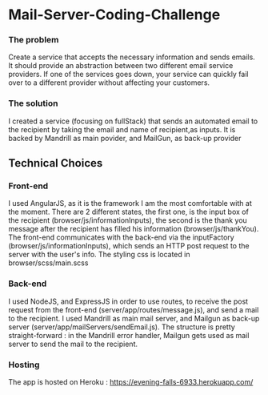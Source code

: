 # Mail-Server-Coding-Challenge

### The problem

Create a service that accepts the necessary information and sends emails. It should provide an abstraction between two different email service providers. If one of the services goes down, your service can quickly fail over to a different provider without affecting your customers.

### The solution

I created a service (focusing on fullStack) that sends an automated email to the recipient by taking the email and name of recipient,as inputs. It is backed by Mandrill as main povider, and MailGun, as back-up provider

## Technical Choices

### Front-end

I used AngularJS, as it is the framework I am the most comfortable with at the moment.
There are 2 different states, the first one, is the input box of the recipient (browser/js/informationInputs), the second is the thank you message after the recipient has filled his information (browser/js/thankYou).
The front-end communicates with the back-end via the inputFactory (browser/js/informationInputs), which sends an HTTP post request to the server with the user's info.
The styling css is located in browser/scss/main.scss

### Back-end

I used NodeJS, and ExpressJS in order to use routes, to receive the post request from the front-end (server/app/routes/message.js), and send a mail to the recipient.
I used Mandrill as main mail server, and Mailgun as back-up server (server/app/mailServers/sendEmail.js). The structure is pretty straight-forward : in the Mandrill error handler, Mailgun gets used as mail server to send the mail to the recipient.


### Hosting

The app is hosted on Heroku : https://evening-falls-6933.herokuapp.com/

